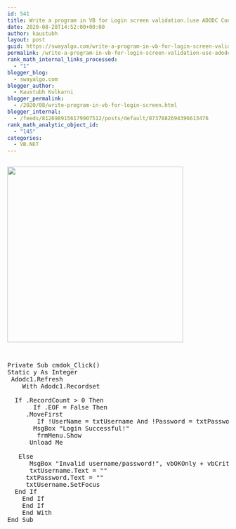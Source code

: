 ```yaml
---
id: 541
title: Write a program in VB for Login screen validation.(use ADODC Control)
date: 2020-08-28T14:52:00+00:00
author: kaustubh
layout: post
guid: https://swayalgo.com/write-a-program-in-vb-for-login-screen-validation-use-adodc-control/
permalink: /write-a-program-in-vb-for-login-screen-validation-use-adodc-control/
rank_math_internal_links_processed:
  - "1"
blogger_blog:
  - swayalgo.com
blogger_author:
  - Kaustubh Kulkarni
blogger_permalink:
  - /2020/08/write-program-in-vb-for-login-screen.html
blogger_internal:
  - /feeds/8126989156179907512/posts/default/8737882694396613476
rank_math_analytic_object_id:
  - "145"
categories:
  - VB.NET
---
```

<div style="clear: both;">
  <a href="https://1.bp.blogspot.com/-YnfOMnS5bjw/X0kaBOpuYdI/AAAAAAAAfhE/Ca-tRJoqtt4vRZ5UPN5aYm1hNCqd6bEIQCLcBGAsYHQ/s316/1.png" style="display: block; padding: 1em 0; text-align: none;"><img alt="" border="0" width="400" data-original-height="230" data-original-width="316" src="https://1.bp.blogspot.com/-YnfOMnS5bjw/X0kaBOpuYdI/AAAAAAAAfhE/Ca-tRJoqtt4vRZ5UPN5aYm1hNCqd6bEIQCLcBGAsYHQ/s400/1.png" /></a>
</div>

<pre><br />Private Sub cmdok_Click()<br />Static y As Integer<br /> Adodc1.Refresh<br />	With Adodc1.Recordset<br />	<br />	If .RecordCount > 0 Then<br />		 If .EOF = False Then<br />		.MoveFirst<br />		If !UserName = txtUsername And !Password = txtPassword Then<br />		MsgBox "Login Successful!"<br />		frmMenu.Show<br />		Unload Me<br /><br />	Else<br />		MsgBox "Invalid username/password!", vbOKOnly + vbCritical, "Access denied!"<br />		txtUsername.Text = ""<br />		txtPassword.Text = ""<br />		txtUsername.SetFocus<br />	End If<br />	End If<br />	End If<br />	End With<br />End Sub<br /><br /><br /><br /><br /><br /><br /><br /><br /></pre>